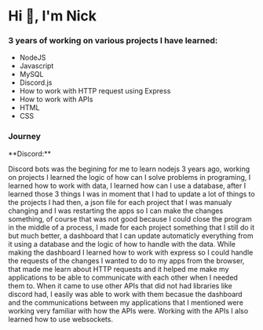 <h1>Hi 👋, I'm Nick</h1>

<h3>3 years of working on various projects I have learned:</h3>
<ul>
  <li>NodeJS</li>
  <li>Javascript</li>
  <li>MySQL</li>
  <li>Discord.js</li>
  <li>How to work with HTTP request using Express</li>
  <li>How to work with APIs</li>
  <li>HTML</li>
  <li>CSS</li>
</ul>  

<h3>Journey</h3>
**Discord:**
<p>
Discord bots was the begining for me to learn nodejs 3 years ago, 
working on projects I learned the logic of how can I solve problems in programing, 
I learned how to work with data, 
I learned how can I use a database, 
after I learned those 3 things I was in moment that I had to update a lot of things to the projects I had then, a json file for each project that I was manualy changing and I was restarting the apps so I can make the changes something, of course that was not good because I could close the program in the middle of a process, I made for each project something that I still do it but much better, a dashboard that I can update automaticly everything from it using a database and the logic of how to handle with the data.
While making the dashboard I learned how to work with express so I could handle the requests of the changes I wanted to do to my apps from the browser, that made me learn about HTTP requests and it helped me make my applications to be able to communicate with each other when I needed them to. 
When it came to use other APIs that did not had libraries like discord had, I easily was able to work with them becasue the dashboard and the communications between my applications that I mentioned were working very familiar with how the APIs were.
Working with the APIs I also learned how to use websockets. 
</p>
